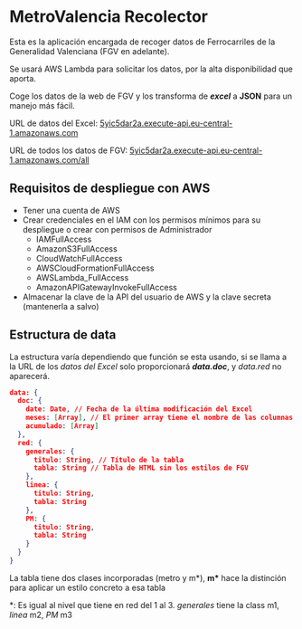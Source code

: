# MetroValencia Recolector

Esta es la aplicación encargada de recoger datos de Ferrocarriles de la Generalidad Valenciana (FGV en adelante).

Se usará AWS Lambda para solicitar los datos, por la alta disponibilidad que aporta.

Coge los datos de la web de FGV y los transforma de **_excel_** a **JSON** para un manejo más fácil.

URL de datos del Excel: [5yic5dar2a.execute-api.eu-central-1.amazonaws.com](https://5yic5dar2a.execute-api.eu-central-1.amazonaws.com/)

URL de todos los datos de FGV: [5yic5dar2a.execute-api.eu-central-1.amazonaws.com/all](https://5yic5dar2a.execute-api.eu-central-1.amazonaws.com/all)

## Requisitos de despliegue con AWS

- Tener una cuenta de AWS
- Crear credenciales en el IAM con los permisos mínimos para su despliegue o crear con permisos de Administrador
  - IAMFullAccess
  - AmazonS3FullAccess
  - CloudWatchFullAccess
  - AWSCloudFormationFullAccess
  - AWSLambda_FullAccess
  - AmazonAPIGatewayInvokeFullAccess
- Almacenar la clave de la API del usuario de AWS y la clave secreta (mantenerla a salvo)

## Estructura de data

La estructura varía dependiendo que función se esta usando, si se llama a la URL de los _datos del Excel_ solo proporcionará **_data.doc_**, y _data.red_ no aparecerá.

```json
data: {
  doc: {
    date: Date, // Fecha de la última modificación del Excel
    meses: [Array], // El primer array tiene el nombre de las columnas (en meses y acumulado)
    acumulado: [Array]
  },
  red: {
    generales: {
      titulo: String, // Título de la tabla
      tabla: String // Tabla de HTML sin los estilos de FGV
    },
    linea: {
      titulo: String,
      tabla: String
    },
    PM: {
      titulo: String,
      tabla: String
    }
  }
}
```

La tabla tiene dos clases incorporadas (metro y m*), **m\*** hace la distinción para aplicar un estilo concreto a esa tabla

\*: Es igual al nivel que tiene en red del 1 al 3. _generales_ tiene la class m1, _linea_ m2, _PM_ m3
